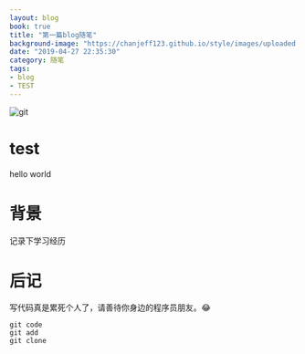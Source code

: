 ```yaml
---
layout: blog
book: true
title: "第一篇blog随笔"
background-image: "https://chanjeff123.github.io/style/images/uploaded.png"
date: "2019-04-27 22:35:30"
category: 随笔
tags:
- blog
- TEST
---
```


![git](https://chanjeff123.github.io/style/images/uploaded.png)
# test
   hello world

# 背景
   记录下学习经历


# 后记
写代码真是累死个人了，请善待你身边的程序员朋友。😂
```
git code
git add 
git clone
```